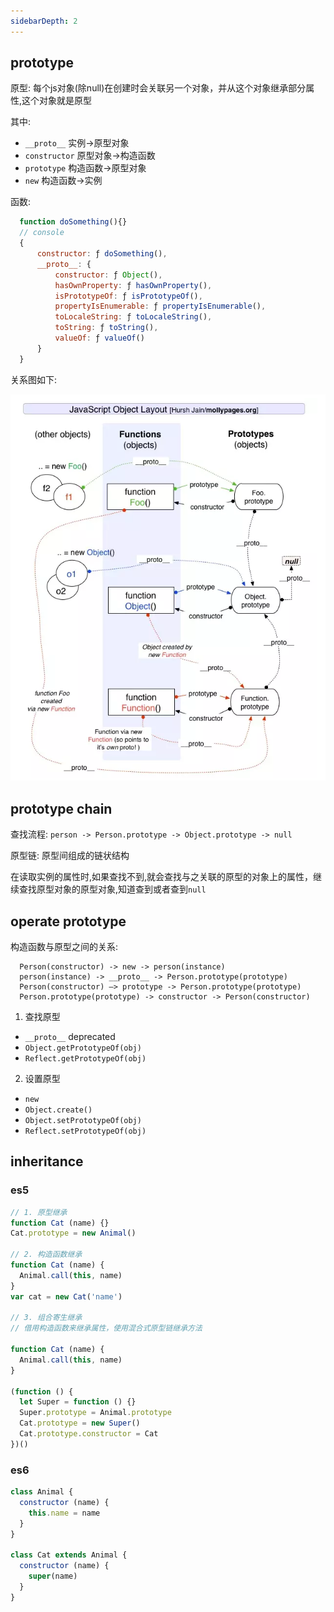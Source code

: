 ```yaml
---
sidebarDepth: 2
---
```



## prototype

原型: 每个js对象(除null)在创建时会关联另一个对象，并从这个对象继承部分属性,这个对象就是原型


其中:
  - `__proto__` 实例->原型对象
  - `constructor` 原型对象->构造函数
  - `prototype` 构造函数->原型对象
  - `new` 构造函数->实例

函数: 
  ```js
    function doSomething(){}
    // console
    {
        constructor: ƒ doSomething(),
        __proto__: {
            constructor: ƒ Object(),
            hasOwnProperty: ƒ hasOwnProperty(),
            isPrototypeOf: ƒ isPrototypeOf(),
            propertyIsEnumerable: ƒ propertyIsEnumerable(),
            toLocaleString: ƒ toLocaleString(),
            toString: ƒ toString(),
            valueOf: ƒ valueOf()
        }
    }
  ```


关系图如下:

![图片](./prototype.png)


## prototype chain

查找流程: ```person -> Person.prototype -> Object.prototype -> null``` 

原型链: 原型间组成的链状结构

在读取实例的属性时,如果查找不到,就会查找与之关联的原型的对象上的属性，继续查找原型对象的原型对象,知道查到或者查到`null`  


## operate prototype

构造函数与原型之间的关系:
  ```
    Person(constructor) -> new -> person(instance)
    person(instance) -> __proto__ -> Person.prototype(prototype)
    Person(constructor) —> prototype -> Person.prototype(prototype)
    Person.prototype(prototype) -> constructor -> Person(constructor)
  ```

1. 查找原型
  - `__proto__` deprecated
  - `Object.getPrototypeOf(obj)`
  - `Reflect.getPrototypeOf(obj)`
2. 设置原型
  - `new`
  - `Object.create()`
  - `Object.setPrototypeOf(obj)`
  - `Reflect.setPrototypeOf(obj)`

## inheritance

### es5

  ```js
  // 1. 原型继承
  function Cat (name) {}
  Cat.prototype = new Animal()

  // 2. 构造函数继承
  function Cat (name) {
    Animal.call(this, name)
  }
  var cat = new Cat('name')

  // 3. 组合寄生继承
  // 借用构造函数来继承属性，使用混合式原型链继承方法

  function Cat (name) {
    Animal.call(this, name)
  }

  (function () {
    let Super = function () {}
    Super.prototype = Animal.prototype
    Cat.prototype = new Super()
    Cat.prototype.constructor = Cat
  })()
  ```

### es6

  ```js
  class Animal {
    constructor (name) {
      this.name = name
    }
  }

  class Cat extends Animal {
    constructor (name) {
      super(name)
    }
  }
  ```

